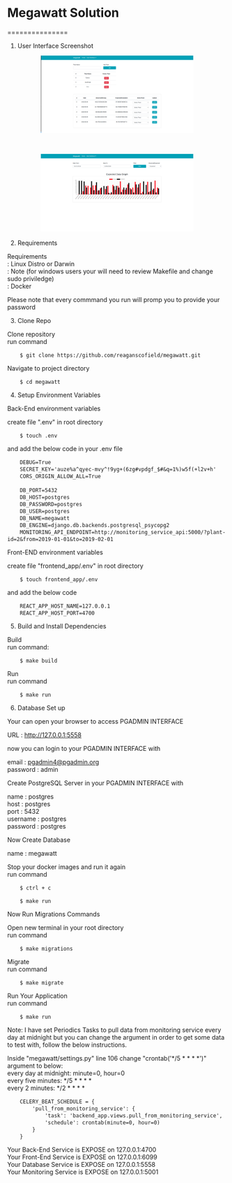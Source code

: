 # Megawatt Solution 
===============

1. User Interface Screenshot

<p align="center">
  <img src="Screenshot.png" width="350" alt="screenshot"> 
</p> <br />

<p align="center">
  <img src="Screenshot0.png" width="350" alt="screenshort0">
</p>

2. Requirements

Requirements <br />
    : Linux Distro or Darwin  <br />
    : Note (for windows users your will need to review Makefile and change sudo priviledge) <br />
    : Docker <br />

Please note that every commmand you run will promp you to provide your password <br />

3. Clone Repo

Clone repository <br />
run command
```
    $ git clone https://github.com/reaganscofield/megawatt.git
```

Navigate to project directory

```
    $ cd megawatt
```

4. Setup Environment Variables

Back-End environment variables <br />

create file ".env" in root directory <br />

```
    $ touch .env
```
and add the below code in your .env file <br />
```
    DEBUG=True
    SECRET_KEY='auze%a^qyec-mvy^!9yg+(6zg#vpdgf_$#&q=1%)w5f(+l2v+h'
    CORS_ORIGIN_ALLOW_ALL=True

    DB_PORT=5432
    DB_HOST=postgres
    DB_PASSWORD=postgres
    DB_USER=postgres
    DB_NAME=megawatt
    DB_ENGINE=django.db.backends.postgresql_psycopg2
    MONITORING_API_ENDPOINT=http://monitoring_service_api:5000/?plant-id=2&from=2019-01-01&to=2019-02-01

```

Front-END environment variables <br />

create file  "frontend_app/.env" in root directory <br />
```
    $ touch frontend_app/.env
```
and add the below code <br />
```
    REACT_APP_HOST_NAME=127.0.0.1
    REACT_APP_HOST_PORT=4700
```

5. Build and Install Dependencies

Build<br />
run command:
```
    $ make build
```

Run <br />
run command
```
    $ make run
```

6. Database Set up

Your can open your browser to access PGADMIN INTERFACE <br />

URL :  http://127.0.0.1:5558  <br />

now you can login to your PGADMIN INTERFACE with  <br />

email : pgadmin4@pgadmin.org <br />
password : admin <br />


Create PostgreSQL Server in your PGADMIN INTERFACE with <br />

name : postgres <br />
host : postgres <br />
port : 5432 <br />
username : postgres <br />
password : postgres <br />


Now Create Database <br />

name : megawatt <br />


Stop your docker images and run it again <br />
run command

```
    $ ctrl + c
```

```
    $ make run
```

Now Run Migrations Commands  <br />

Open new terminal in your root directory<br />
run command

```
    $ make migrations
```

Migrate  <br />
run command

```
    $ make migrate
```

Run Your Application <br />
run command

```
    $ make run 
```

Note: I have set Periodics Tasks to pull data from monitoring service every day at midnight but you can change the argument in order to get some data to test with, follow the below instructions.  <br />

Inside  "megawatt/settings.py" line 106 change "crontab('*/5 * * * *')" argument  to below: <br />
every day at midnight:  minute=0, hour=0  <br />
every five minutes:     */5 * * * *       <br />
every 2 minutes:       */2 * * * *        <br />

```
    CELERY_BEAT_SCHEDULE = {
        'pull_from_monitoring_service': {
            'task': 'backend_app.views.pull_from_monitoring_service',    
            'schedule': crontab(minute=0, hour=0)
        }
    }
```

Your Back-End Service is EXPOSE on    127.0.0.1:4700 <br />
Your Front-End Service is EXPOSE on   127.0.0.1:6099 <br />
Your Database Service is EXPOSE on    127.0.0.1:5558 <br />
Your Monitoring Service is EXPOSE on  127.0.0.1:5001 <br />

